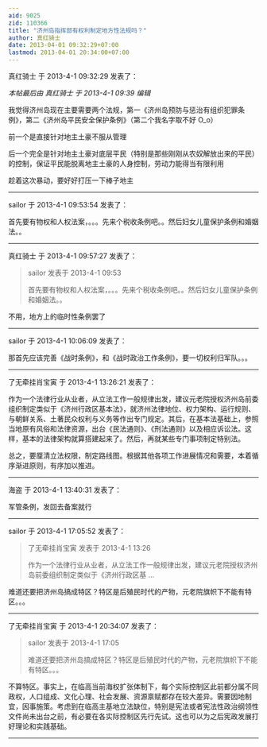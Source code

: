 ```yaml
---
aid: 9025
zid: 110366
title: "济州岛指挥部有权利制定地方性法规吗？"
author: 真红骑士
date: 2013-04-01 09:32:29+07:00
lastmod: 2013-04-01 20:34:00+07:00
---
```


真红骑士 于 2013-4-1 09:32:29 发表了：

_本帖最后由 真红骑士 于 2013-4-1 09:39 编辑_

我觉得济州岛现在主要需要两个法规，第一《济州岛预防与惩治有组织犯罪条例》，第二《济州岛平民安全保护条例》（第二个我名字取不好 O_o）

前一个是直接针对地主土豪不服从管理

后一个完全是针对地主土豪对底层平民（特别是那些刚刚从农奴解放出来的平民）的控制，保证平民能脱离地主土豪的人身控制，劳动力能得当有限利用

趁着这次暴动，要好好打压一下棒子地主

---

sailor 于 2013-4-1 09:53:54 发表了：

首先要有物权和人权法案，。。。先来个税收条例吧。。然后妇女儿童保护条例和婚姻法。。

---

真红骑士 于 2013-4-1 09:57:27 发表了：

> sailor 发表于 2013-4-1 09:53
>
> 首先要有物权和人权法案，。。。先来个税收条例吧。。然后妇女儿童保护条例和婚姻法。。

不用，地方上的临时性条例罢了

---

sailor 于 2013-4-1 10:06:09 发表了：

那首先应该完善《战时条例》，和《战时政治工作条例》，要一切权利归军队。。。

---

了无牵挂肖宝寅 于 2013-4-1 13:26:21 发表了：

作为一个法律行业从业者，从立法工作一般规律出发，建议元老院授权济州岛前委组织制定类似于《济州行政区基本法》，就济州法律地位、权力架构、运行规则、与朝鲜关系、土著民众权利与义务等作出专门规定。其后，在基本法基础上，参照当地原有风俗和法律资源，出台《民法通则》、《刑法通则》以及相应诉讼法。这样，基本的法律架构就算搭建起来了。然后，再就某些专门事项制定特别法。

总之，要厘清立法权限，制定路线图。根据其他各项工作进展情况和需要，本着循序渐进原则，有序加以推进。

---

海盗 于 2013-4-1 13:40:31 发表了：

军管条例，发回去备案就行

---

sailor 于 2013-4-1 17:05:52 发表了：

> 了无牵挂肖宝寅 发表于 2013-4-1 13:26
>
> 作为一个法律行业从业者，从立法工作一般规律出发，建议元老院授权济州岛前委组织制定类似于《济州行政区基 ...

难道还要把济州岛搞成特区？特区是后殖民时代的产物，元老院旗帜下不能有特区。。。

---

了无牵挂肖宝寅 于 2013-4-1 20:34:07 发表了：

> sailor 发表于 2013-4-1 17:05
>
> 难道还要把济州岛搞成特区？特区是后殖民时代的产物，元老院旗帜下不能有特区。。。

不算特区。事实上，在临高当前海权扩张体制下，每个实际控制区此前都分属不同政权，人口组成、文化心理、社会发展、资源禀赋都存在较大差异。需要因地制宜，因事施策。考虑到在临高主基地立法缺位，特别是宪法或者宪法性政治纲领性文件尚未出台之前，有必要在各实际控制区先行先试。这也可以为之后宪政发展打好理论和实践基础。

---
